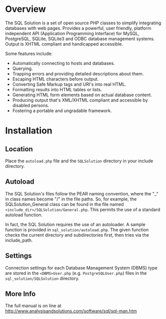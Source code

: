 Overview
========

The SQL Solution is a set of open source PHP classes to simplify integrating
databases with web pages.  Provides a powerful, user friendly, platform
independent API (Application Programming Interface) for MySQL, PostgreSQL,
SQLite, SQLite3 and ODBC database management systems.  Output is XHTML
compliant and handicapped accessible.

Some features include:

* Automatically connecting to hosts and databases.
* Querying.
* Trapping errors and providing detailed descriptions about them.
* Escaping HTML characters before output.
* Converting Safe Markup tags and URI's into real HTML.
* Formatting results into HTML tables or lists.
* Generating HTML form elements based on actual database content.
* Producing output that's XML/XHTML compliant and accessible by disabled persons.
* Fostering a portable and ungradable framework.


Installation
============
Location
--------
Place the `autoload.php` file and the `SQLSolution` directory in your include
directory.

Autoload
--------
The SQL Solution's files follow the PEAR naming convention, where the "_"
in class names become "/" in the file paths.  So, for example, the
SQLSolution_General class can be found in the file named
`<include_dir>/SQLSolution/General.php`.  This permits the use of a standard
autoload function.

In fact, the SQL Solution requires the use of an autoloader.  A sample
function is provided in `sql_solution/autoload.php`.  The given function
checks the current directory and subdirectories first, then tries via the
include_path.

Settings
--------
Connection settings for each Database Management System (DBMS) type are
stored in the `<DBMS>User.php` (e.g. `PostgreSQLUser.php`) files in the
`sql_solution/SQLSolution` directory.

More Info
---------
The full manual is on line at
http://www.analysisandsolutions.com/software/sql/sql-man.htm
